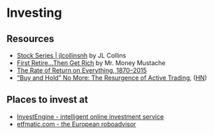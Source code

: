 # Investing


## Resources

* [Stock Series | jlcollinsnh](https://jlcollinsnh.com/stock-series/) by JL Collins
* [First Retire…Then Get Rich](https://www.mrmoneymustache.com/2012/05/14/first-retire-then-get-rich/) by Mr. Money Mustache
* [The Rate of Return on Everything, 1870–2015](https://www.nber.org/papers/w24112.pdf)
* [“Buy and Hold” No More: The Resurgence of Active Trading](https://a16z.com/2021/03/29/active-trading/), ([HN](https://news.ycombinator.com/item?id=26763998))

## Places to invest at

* [InvestEngine - intelligent online investment service](https://investengine.com/)
* [etfmatic.com - the European roboadvisor](https://etfmatic.com/)

